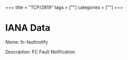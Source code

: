 +++
title = "TCP/2819"
tags = [""]
categories = [""]
+++

# IANA Data

_Name:_ fc-faultnotify

_Description:_ FC Fault Notification


